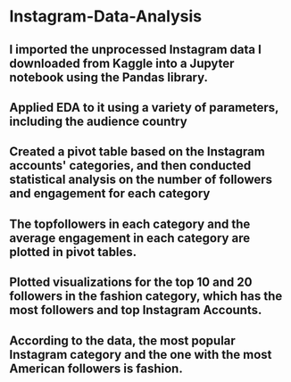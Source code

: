 # Instagram-Data-Analysis
## I imported the unprocessed Instagram data I downloaded from Kaggle into a Jupyter notebook using the Pandas library.
## Applied EDA to it using a variety of parameters, including the audience country
## Created a pivot table based on the Instagram accounts' categories, and then conducted statistical analysis on the number of followers and engagement for each category

## The topfollowers in each category and the average engagement in each category are plotted in pivot tables.
## Plotted visualizations for the top 10 and 20 followers in the fashion category, which has the most followers and top Instagram Accounts.

## According to the data, the most popular Instagram category and the one with the most American followers is fashion.
